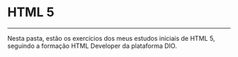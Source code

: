 # HTML 5 
---
Nesta pasta, estão os exercícios dos meus estudos iniciais de HTML 5, seguindo a formação HTML Developer da plataforma DIO.